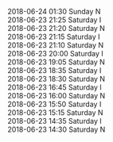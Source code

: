 2018-06-24 01:30 Sunday  N  
2018-06-23 21:25 Saturday  I  
2018-06-23 21:20 Saturday  N  
2018-06-23 21:15 Saturday  I  
2018-06-23 21:10 Saturday  N  
2018-06-23 20:00 Saturday  I  
2018-06-23 19:05 Saturday  N  
2018-06-23 18:35 Saturday  I  
2018-06-23 18:30 Saturday  N  
2018-06-23 16:45 Saturday  I  
2018-06-23 16:00 Saturday  N  
2018-06-23 15:50 Saturday  I  
2018-06-23 15:15 Saturday  N  
2018-06-23 14:35 Saturday  I  
2018-06-23 14:30 Saturday  N  
